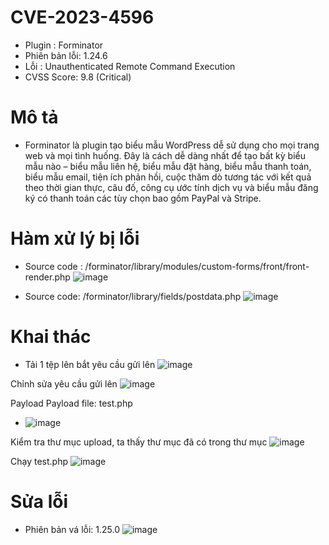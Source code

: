 # CVE-2023-4596

- Plugin : Forminator
- Phiên bản lỗi: 1.24.6
- Lỗi : Unauthenticated Remote Command Execution
- CVSS Score: 9.8 (Critical)

# Mô tả

- Forminator là plugin tạo biểu mẫu WordPress dễ sử dụng cho mọi trang web và mọi tình huống. Đây là cách dễ dàng nhất để tạo bất kỳ biểu mẫu nào – biểu mẫu liên hệ, biểu mẫu đặt hàng, biểu mẫu thanh toán, biểu mẫu email, tiện ích phản hồi, cuộc thăm dò tương tác với kết quả theo thời gian thực, câu đố, công cụ ước tính dịch vụ và biểu mẫu đăng ký có thanh toán các tùy chọn bao gồm PayPal và Stripe.

# Hàm xử lý bị lỗi

- Source code : /forminator/library/modules/custom-forms/front/front-render.php
  ![image](https://github.com/Manh130902/wordpress/assets/93723285/6a0a4741-0835-4476-b4de-9b2865c8699f)

- Source code: /forminator/library/fields/postdata.php
  ![image](https://github.com/Manh130902/wordpress/assets/93723285/667ec333-b052-4904-b9b1-5f1fc5d3f2d1)

# Khai thác

- Tải 1 tệp lên bắt yêu cầu gửi lên
  ![image](https://github.com/Manh130902/wordpress/assets/93723285/2960d501-e30f-4a24-b225-3de9576b5808)

Chỉnh sửa yêu cầu gửi lên
![image](https://github.com/Manh130902/wordpress/assets/93723285/276765c2-c2f7-42c6-816f-6e475587f5da)

Payload
Payload file: test.php

- ![image](https://github.com/Manh130902/wordpress/assets/93723285/ccb54261-0717-42d7-b890-190da53fb1d7)

Kiểm tra thư mục upload, ta thấy thư mục đã có trong thư mục
![image](https://github.com/Manh130902/wordpress/assets/93723285/e3902572-7dd1-41ac-b751-cfe3665caf8b)

Chạy test.php
![image](https://github.com/Manh130902/wordpress/assets/93723285/a3bfd3b6-63c1-4d57-bd10-cf9a5220d2fe)

# Sửa lỗi
- Phiên bản vá lỗi: 1.25.0
![image](https://github.com/Manh130902/wordpress/assets/93723285/4d2de5d4-6345-42e9-a98a-ca0da64d9809)
